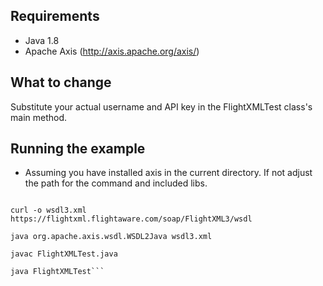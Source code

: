 Requirements
------------

* Java 1.8
* Apache Axis (http://axis.apache.org/axis/)

What to change
-------------

Substitute your actual username and API key in the FlightXMLTest 
class's main method.

Running the example
-------------------
* Assuming you have installed axis in the current directory. If not adjust the path for the command and included libs.

```export CLASSPATH=$(echo . axis1-1_4/lib/*.jar | tr ' ' ':')

curl -o wsdl3.xml https://flightxml.flightaware.com/soap/FlightXML3/wsdl

java org.apache.axis.wsdl.WSDL2Java wsdl3.xml

javac FlightXMLTest.java

java FlightXMLTest```